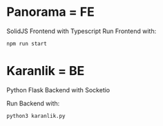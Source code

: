 # Panorama = FE

SolidJS Frontend with Typescript
Run Frontend with:
```
npm run start
```
# Karanlik = BE
Python Flask Backend with Socketio

Run Backend with:
```
python3 karanlik.py
```

